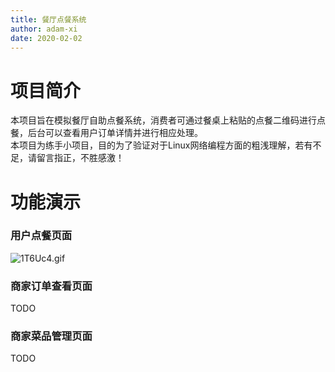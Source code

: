 ```yaml
---
title: 餐厅点餐系统
author: adam-xi
date: 2020-02-02
---
```


# 项目简介
本项目旨在模拟餐厅自助点餐系统，消费者可通过餐桌上粘贴的点餐二维码进行点餐，后台可以查看用户订单详情并进行相应处理。<br />
本项目为练手小项目，目的为了验证对于Linux网络编程方面的粗浅理解，若有不足，请留言指正，不胜感激！

# 功能演示

### 用户点餐页面
![1T6Uc4.gif](https://s2.ax1x.com/2020/02/11/1T6Uc4.md.gif )

### 商家订单查看页面
TODO

### 商家菜品管理页面
TODO
